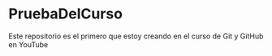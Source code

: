 # PruebaDelCurso
Este repositorio es el primero que estoy creando en el curso de Git y GitHub en YouTube

